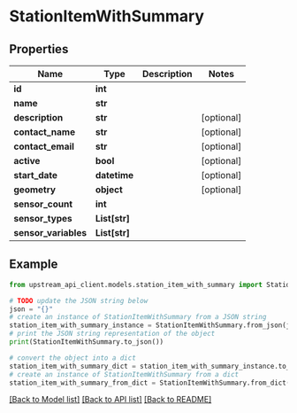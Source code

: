 # StationItemWithSummary


## Properties

Name | Type | Description | Notes
------------ | ------------- | ------------- | -------------
**id** | **int** |  | 
**name** | **str** |  | 
**description** | **str** |  | [optional] 
**contact_name** | **str** |  | [optional] 
**contact_email** | **str** |  | [optional] 
**active** | **bool** |  | [optional] 
**start_date** | **datetime** |  | [optional] 
**geometry** | **object** |  | [optional] 
**sensor_count** | **int** |  | 
**sensor_types** | **List[str]** |  | 
**sensor_variables** | **List[str]** |  | 

## Example

```python
from upstream_api_client.models.station_item_with_summary import StationItemWithSummary

# TODO update the JSON string below
json = "{}"
# create an instance of StationItemWithSummary from a JSON string
station_item_with_summary_instance = StationItemWithSummary.from_json(json)
# print the JSON string representation of the object
print(StationItemWithSummary.to_json())

# convert the object into a dict
station_item_with_summary_dict = station_item_with_summary_instance.to_dict()
# create an instance of StationItemWithSummary from a dict
station_item_with_summary_from_dict = StationItemWithSummary.from_dict(station_item_with_summary_dict)
```
[[Back to Model list]](../README.md#documentation-for-models) [[Back to API list]](../README.md#documentation-for-api-endpoints) [[Back to README]](../README.md)


